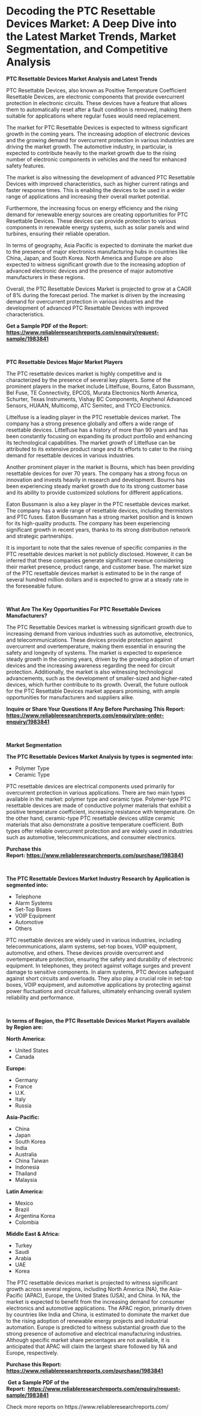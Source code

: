 <p><h1>Decoding the PTC Resettable Devices Market: A Deep Dive into the Latest Market Trends, Market Segmentation, and Competitive Analysis</h1></p><p><strong>PTC Resettable Devices Market Analysis and Latest Trends</strong></p>
<p><p>PTC Resettable Devices, also known as Positive Temperature Coefficient Resettable Devices, are electronic components that provide overcurrent protection in electronic circuits. These devices have a feature that allows them to automatically reset after a fault condition is removed, making them suitable for applications where regular fuses would need replacement.</p><p>The market for PTC Resettable Devices is expected to witness significant growth in the coming years. The increasing adoption of electronic devices and the growing demand for overcurrent protection in various industries are driving the market growth. The automotive industry, in particular, is expected to contribute heavily to the market growth due to the rising number of electronic components in vehicles and the need for enhanced safety features.</p><p>The market is also witnessing the development of advanced PTC Resettable Devices with improved characteristics, such as higher current ratings and faster response times. This is enabling the devices to be used in a wider range of applications and increasing their overall market potential.</p><p>Furthermore, the increasing focus on energy efficiency and the rising demand for renewable energy sources are creating opportunities for PTC Resettable Devices. These devices can provide protection to various components in renewable energy systems, such as solar panels and wind turbines, ensuring their reliable operation.</p><p>In terms of geography, Asia Pacific is expected to dominate the market due to the presence of major electronics manufacturing hubs in countries like China, Japan, and South Korea. North America and Europe are also expected to witness significant growth due to the increasing adoption of advanced electronic devices and the presence of major automotive manufacturers in these regions.</p><p>Overall, the PTC Resettable Devices Market is projected to grow at a CAGR of 8% during the forecast period. The market is driven by the increasing demand for overcurrent protection in various industries and the development of advanced PTC Resettable Devices with improved characteristics.</p></p>
<p><strong>Get a Sample PDF of the Report:&nbsp; <a href="https://www.reliableresearchreports.com/enquiry/request-sample/1983841">https://www.reliableresearchreports.com/enquiry/request-sample/1983841</a></strong></p>
<p>&nbsp;</p>
<p><strong>PTC Resettable Devices Major Market Players</strong></p>
<p><p>The PTC resettable devices market is highly competitive and is characterized by the presence of several key players. Some of the prominent players in the market include Littelfuse, Bourns, Eaton Bussmann, Bel Fuse, TE Connectivity, EPCOS, Murata Electronics North America, Schurter, Texas Instruments, Vishay BC Components, Amphenol Advanced Sensors, HUAAN, Multicomp, ATC Semitec, and TYCO Electronics.</p><p>Littelfuse is a leading player in the PTC resettable devices market. The company has a strong presence globally and offers a wide range of resettable devices. Littelfuse has a history of more than 90 years and has been constantly focusing on expanding its product portfolio and enhancing its technological capabilities. The market growth of Littelfuse can be attributed to its extensive product range and its efforts to cater to the rising demand for resettable devices in various industries.</p><p>Another prominent player in the market is Bourns, which has been providing resettable devices for over 70 years. The company has a strong focus on innovation and invests heavily in research and development. Bourns has been experiencing steady market growth due to its strong customer base and its ability to provide customized solutions for different applications.</p><p>Eaton Bussmann is also a key player in the PTC resettable devices market. The company has a wide range of resettable devices, including thermistors and PTC fuses. Eaton Bussmann has a strong market position and is known for its high-quality products. The company has been experiencing significant growth in recent years, thanks to its strong distribution network and strategic partnerships.</p><p>It is important to note that the sales revenue of specific companies in the PTC resettable devices market is not publicly disclosed. However, it can be inferred that these companies generate significant revenue considering their market presence, product range, and customer base. The market size of the PTC resettable devices market is estimated to be in the range of several hundred million dollars and is expected to grow at a steady rate in the foreseeable future.</p></p>
<p>&nbsp;</p>
<p><strong>What Are The Key Opportunities For PTC Resettable Devices Manufacturers?</strong></p>
<p><p>The PTC Resettable Devices market is witnessing significant growth due to increasing demand from various industries such as automotive, electronics, and telecommunications. These devices provide protection against overcurrent and overtemperature, making them essential in ensuring the safety and longevity of systems. The market is expected to experience steady growth in the coming years, driven by the growing adoption of smart devices and the increasing awareness regarding the need for circuit protection. Additionally, the market is also witnessing technological advancements, such as the development of smaller-sized and higher-rated devices, which further contribute to its growth. Overall, the future outlook for the PTC Resettable Devices market appears promising, with ample opportunities for manufacturers and suppliers alike.</p></p>
<p><strong>Inquire or Share Your Questions If Any Before Purchasing This Report: <a href="https://www.reliableresearchreports.com/enquiry/pre-order-enquiry/1983841">https://www.reliableresearchreports.com/enquiry/pre-order-enquiry/1983841</a></strong></p>
<p>&nbsp;</p>
<p><strong>Market Segmentation</strong></p>
<p><strong>The PTC Resettable Devices Market Analysis by types is segmented into:</strong></p>
<p><ul><li>Polymer Type</li><li>Ceramic Type</li></ul></p>
<p><p>PTC resettable devices are electrical components used primarily for overcurrent protection in various applications. There are two main types available in the market: polymer type and ceramic type. Polymer-type PTC resettable devices are made of conductive polymer materials that exhibit a positive temperature coefficient, increasing resistance with temperature. On the other hand, ceramic-type PTC resettable devices utilize ceramic materials that also demonstrate a positive temperature coefficient. Both types offer reliable overcurrent protection and are widely used in industries such as automotive, telecommunications, and consumer electronics.</p></p>
<p><strong>Purchase this Report:&nbsp;<a href="https://www.reliableresearchreports.com/purchase/1983841">https://www.reliableresearchreports.com/purchase/1983841</a></strong></p>
<p>&nbsp;</p>
<p><strong>The PTC Resettable Devices Market Industry Research by Application is segmented into:</strong></p>
<p><ul><li>Telephone</li><li>Alarm Systems</li><li>Set-Top Boxes</li><li>VOIP Equipment</li><li>Automotive</li><li>Others</li></ul></p>
<p><p>PTC resettable devices are widely used in various industries, including telecommunications, alarm systems, set-top boxes, VOIP equipment, automotive, and others. These devices provide overcurrent and overtemperature protection, ensuring the safety and durability of electronic equipment. In telephones, they protect against voltage surges and prevent damage to sensitive components. In alarm systems, PTC devices safeguard against short circuits and overloads. They also play a crucial role in set-top boxes, VOIP equipment, and automotive applications by protecting against power fluctuations and circuit failures, ultimately enhancing overall system reliability and performance.</p></p>
<p>&nbsp;</p>
<p><strong>In terms of Region, the PTC Resettable Devices Market Players available by Region are:</strong></p>
<p>
    <p> <strong> North America: </strong>
        <ul>
            <li>United States</li>
            <li>Canada</li>
        </ul>
        </p> 
    <p> <strong> Europe: </strong>
        <ul>
            <li>Germany</li>
            <li>France</li>
            <li>U.K.</li>
            <li>Italy</li>
            <li>Russia</li>
        </ul>
        </p> 
    <p> <strong> Asia-Pacific: </strong>
        <ul>
            <li>China</li>
            <li>Japan</li>
            <li>South Korea</li>
            <li>India</li>
            <li>Australia</li>
            <li>China Taiwan</li>
            <li>Indonesia</li>
            <li>Thailand</li>
            <li>Malaysia</li>
        </ul>
        </p> 
    <p> <strong> Latin America: </strong>
        <ul>
            <li>Mexico</li>
            <li>Brazil</li>
            <li>Argentina Korea</li>
            <li>Colombia</li>
        </ul>
        </p> 
    <p> <strong> Middle East & Africa: </strong>
        <ul>
            <li>Turkey</li>
            <li>Saudi</li>
            <li>Arabia</li>
            <li>UAE</li>
            <li>Korea</li>
        </ul>
    </p>
    </p>
<p><p>The PTC resettable devices market is projected to witness significant growth across several regions, including North America (NA), the Asia-Pacific (APAC), Europe, the United States (USA), and China. In NA, the market is expected to benefit from the increasing demand for consumer electronics and automotive applications. The APAC region, primarily driven by countries like India and China, is estimated to dominate the market due to the rising adoption of renewable energy projects and industrial automation. Europe is predicted to witness substantial growth due to the strong presence of automotive and electrical manufacturing industries. Although specific market share percentages are not available, it is anticipated that APAC will claim the largest share followed by NA and Europe, respectively.</p></p>
<p><strong>Purchase this Report: <a href="https://www.reliableresearchreports.com/purchase/1983841">https://www.reliableresearchreports.com/purchase/1983841</a></strong></p>
<p>&nbsp;<strong>Get a Sample PDF of the Report:&nbsp;&nbsp;<a href="https://www.reliableresearchreports.com/enquiry/request-sample/1983841">https://www.reliableresearchreports.com/enquiry/request-sample/1983841</a></strong></p>
<p><strong></strong></p>
<p>Check more reports on https://www.reliableresearchreports.com/</p>